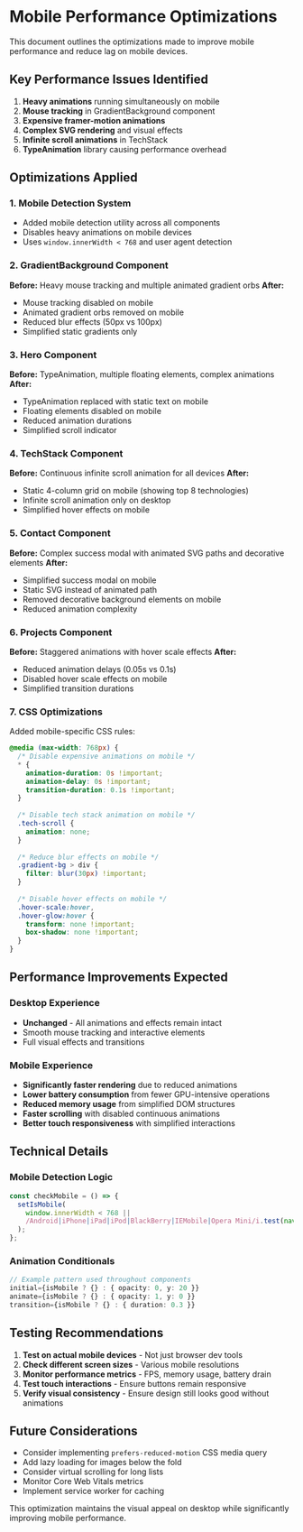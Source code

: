 # Mobile Performance Optimizations

This document outlines the optimizations made to improve mobile performance and reduce lag on mobile devices.

## Key Performance Issues Identified
1. **Heavy animations** running simultaneously on mobile
2. **Mouse tracking** in GradientBackground component
3. **Expensive framer-motion animations** 
4. **Complex SVG rendering** and visual effects
5. **Infinite scroll animations** in TechStack
6. **TypeAnimation** library causing performance overhead

## Optimizations Applied

### 1. Mobile Detection System
- Added mobile detection utility across all components
- Disables heavy animations on mobile devices
- Uses `window.innerWidth < 768` and user agent detection

### 2. GradientBackground Component
**Before:** Heavy mouse tracking and multiple animated gradient orbs
**After:** 
- Mouse tracking disabled on mobile
- Animated gradient orbs removed on mobile
- Reduced blur effects (50px vs 100px)
- Simplified static gradients only

### 3. Hero Component
**Before:** TypeAnimation, multiple floating elements, complex animations
**After:**
- TypeAnimation replaced with static text on mobile
- Floating elements disabled on mobile
- Reduced animation durations
- Simplified scroll indicator

### 4. TechStack Component
**Before:** Continuous infinite scroll animation for all devices
**After:**
- Static 4-column grid on mobile (showing top 8 technologies)
- Infinite scroll animation only on desktop
- Simplified hover effects on mobile

### 5. Contact Component
**Before:** Complex success modal with animated SVG paths and decorative elements
**After:**
- Simplified success modal on mobile
- Static SVG instead of animated path
- Removed decorative background elements on mobile
- Reduced animation complexity

### 6. Projects Component
**Before:** Staggered animations with hover scale effects
**After:**
- Reduced animation delays (0.05s vs 0.1s)
- Disabled hover scale effects on mobile
- Simplified transition durations

### 7. CSS Optimizations
Added mobile-specific CSS rules:
```css
@media (max-width: 768px) {
  /* Disable expensive animations on mobile */
  * {
    animation-duration: 0s !important;
    animation-delay: 0s !important;
    transition-duration: 0.1s !important;
  }
  
  /* Disable tech stack animation on mobile */
  .tech-scroll {
    animation: none;
  }
  
  /* Reduce blur effects on mobile */
  .gradient-bg > div {
    filter: blur(30px) !important;
  }
  
  /* Disable hover effects on mobile */
  .hover-scale:hover,
  .hover-glow:hover {
    transform: none !important;
    box-shadow: none !important;
  }
}
```

## Performance Improvements Expected

### Desktop Experience
- **Unchanged** - All animations and effects remain intact
- Smooth mouse tracking and interactive elements
- Full visual effects and transitions

### Mobile Experience
- **Significantly faster rendering** due to reduced animations
- **Lower battery consumption** from fewer GPU-intensive operations
- **Reduced memory usage** from simplified DOM structures
- **Faster scrolling** with disabled continuous animations
- **Better touch responsiveness** with simplified interactions

## Technical Details

### Mobile Detection Logic
```typescript
const checkMobile = () => {
  setIsMobile(
    window.innerWidth < 768 || 
    /Android|iPhone|iPad|iPod|BlackBerry|IEMobile|Opera Mini/i.test(navigator.userAgent)
  );
};
```

### Animation Conditionals
```typescript
// Example pattern used throughout components
initial={isMobile ? {} : { opacity: 0, y: 20 }}
animate={isMobile ? {} : { opacity: 1, y: 0 }}
transition={isMobile ? {} : { duration: 0.3 }}
```

## Testing Recommendations
1. **Test on actual mobile devices** - Not just browser dev tools
2. **Check different screen sizes** - Various mobile resolutions
3. **Monitor performance metrics** - FPS, memory usage, battery drain
4. **Test touch interactions** - Ensure buttons remain responsive
5. **Verify visual consistency** - Ensure design still looks good without animations

## Future Considerations
- Consider implementing `prefers-reduced-motion` CSS media query
- Add lazy loading for images below the fold
- Consider virtual scrolling for long lists
- Monitor Core Web Vitals metrics
- Implement service worker for caching

This optimization maintains the visual appeal on desktop while significantly improving mobile performance.
